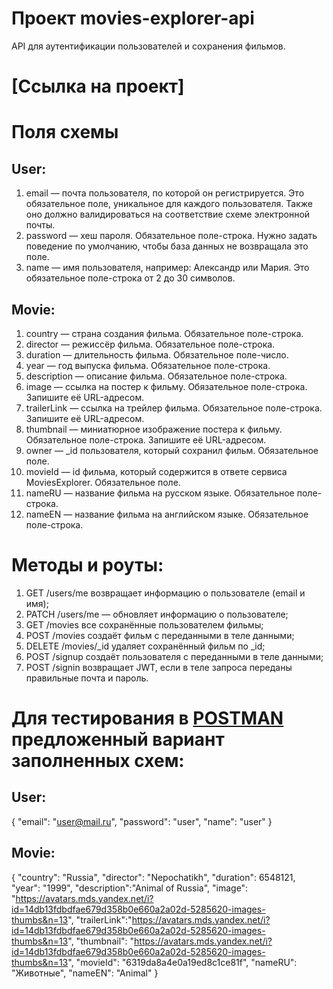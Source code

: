 # Проект movies-explorer-api
API для аутентификации пользователей и сохранения фильмов.

# [Ссылка на проект] 

# Поля схемы

## User:

1. email — почта пользователя, по которой он регистрируется. Это обязательное поле, уникальное для каждого пользователя. Также оно должно валидироваться на соответствие схеме электронной почты.
2. password — хеш пароля. Обязательное поле-строка. Нужно задать поведение по умолчанию, чтобы база данных не возвращала это поле.
3. name — имя пользователя, например: Александр или Мария. Это обязательное поле-строка от 2 до 30 символов.

## Movie:

1. country — страна создания фильма. Обязательное поле-строка.
2. director — режиссёр фильма. Обязательное поле-строка.
3. duration — длительность фильма. Обязательное поле-число.
4. year — год выпуска фильма. Обязательное поле-строка.
5. description — описание фильма. Обязательное поле-строка.
6. image — ссылка на постер к фильму. Обязательное поле-строка. Запишите её URL-адресом.
7. trailerLink — ссылка на трейлер фильма. Обязательное поле-строка. Запишите её URL-адресом.
8. thumbnail — миниатюрное изображение постера к фильму. Обязательное поле-строка. Запишите её URL-адресом.
9. owner — _id пользователя, который сохранил фильм. Обязательное поле.
10. movieId — id фильма, который содержится в ответе сервиса MoviesExplorer. Обязательное поле.
11. nameRU — название фильма на русском языке. Обязательное поле-строка.
12. nameEN — название фильма на английском языке. Обязательное поле-строка.


# Методы и роуты:

1. GET /users/me возвращает информацию о пользователе (email и имя);
2. PATCH /users/me — обновляет информацию о пользователе;
3. GET /movies все сохранённые пользователем фильмы;
4. POST /movies создаёт фильм с переданными в теле данными;
5. DELETE /movies/_id удаляет сохранённый фильм по _id;
6. POST /signup создаёт пользователя с переданными в теле данными;
7. POST /signin возвращает JWT, если в теле запроса переданы правильные почта и пароль.


# Для тестирования в [POSTMAN](https://www.postman.com) предложенный вариант заполненных схем:

## User:

{
    "email": "user@mail.ru",
    "password": "user",
    "name": "user"
}

## Movie:

{
  "country": "Russia",
  "director": "Nepochatikh",
  "duration": 6548121,
  "year": "1999",
  "description":"Animal of Russia",
  "image": "https://avatars.mds.yandex.net/i?id=14db13fdbdfae679d358b0e660a2a02d-5285620-images-thumbs&n=13",
  "trailerLink":"https://avatars.mds.yandex.net/i?id=14db13fdbdfae679d358b0e660a2a02d-5285620-images-thumbs&n=13",
  "thumbnail": "https://avatars.mds.yandex.net/i?id=14db13fdbdfae679d358b0e660a2a02d-5285620-images-thumbs&n=13",
  "movieId": "6319da8a4e0a19ed8c1ce81f",
  "nameRU": "Животные",
  "nameEN": "Animal"
}